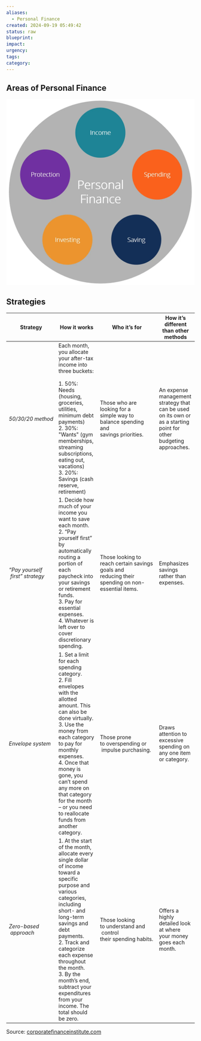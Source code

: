 ```yaml
---
aliases:
  - Personal Finance
created: 2024-09-19 05:49:42
status: raw
blueprint: 
impact: 
urgency: 
tags: 
category:
---
```

## Areas of Personal Finance

![](../6.%20Vault/attachments/personal_finance.png)

## Strategies

| **Strategy**                        | **How it works**                                                                                                                                                                                                                                                                                                                                     | **Who it’s for**                                                                                 | **How it’s different than other methods**                                                                         |
| ----------------------------------- | ---------------------------------------------------------------------------------------------------------------------------------------------------------------------------------------------------------------------------------------------------------------------------------------------------------------------------------------------------- | ------------------------------------------------------------------------------------------------ | ----------------------------------------------------------------------------------------------------------------- |
| _50/30/20 method_                   | Each month, you allocate your after-tax income into three buckets:  <br>  <br>1. 50%: Needs (housing, groceries, utilities, minimum debt payments)   <br>2. 30%: "Wants" (gym memberships, streaming subscriptions, eating out, vacations)  <br>3. 20%: Savings (cash reserve, retirement)                                                           | Those who are looking for a simple way to balance spending and savings priorities.               | An expense management strategy that can be used on its own or as a starting point for other budgeting approaches. |
| _“Pay yourself     first” strategy_ | 1. Decide how much of your income you want to save each month.  <br>2. “Pay yourself first” by automatically routing a portion of each paycheck into your savings or retirement funds.  <br>3. Pay for essential expenses.  <br>4. Whatever is left over to cover discretionary spending.                                                            | Those looking to reach certain savings goals and reducing their spending on non-essential items. | Emphasizes savings rather than expenses.                                                                          |
| _Envelope system_                   | 1. Set a limit for each spending category.  <br>2. Fill envelopes with the allotted amount. This can also be done virtually.  <br>3. Use the money from each category to pay for monthly expenses.  <br>4. Once that money is gone, you can’t spend any more on that category for the month – or you need to reallocate funds from another category. | Those prone to overspending or   impulse purchasing.                                             | Draws attention to excessive spending on any one item or category.                                                |
| _Zero-based   approach_             | 1. At the start of the month, allocate every single dollar of income toward a specific purpose and various categories, including short- and long-term savings and debt payments.  <br>2. Track and categorize each expense throughout the month.  <br>3. By the month’s end, subtract your expenditures from your income. The total should be zero.  | Those looking to understand and   control their spending habits.                                 | Offers a highly detailed look at where your money goes each month.                                                |

Source: [corporatefinanceinstitute.com](https://corporatefinanceinstitute.com/resources/wealth-management/personal-finance/)
